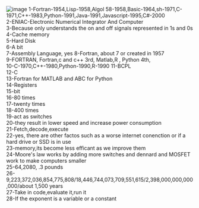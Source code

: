 ![image](https://github.com/MavDouglas48/IDS2024S/assets/157654744/4ba46f68-60a2-4773-9498-f68704df0e35)
1-Fortran-1954,Lisp-1958,Algol 58-1958,Basic-1964,sh-1971,C-1971,C++-1983,Python-1991,Java-1991,Javascript-1995,C#-2000  
2-ENIAC-Electronic Numerical Integrator And Computer  
3-Because only understands the on and off signals represented in 1s and 0s  
4-Cache memory  
5-Hard Disk  
6-A bit  
7-Assembly Language, yes
8-Fortran, about 7 or created in 1957  
9-FORTRAN, Fortran,c and c++ 3rd, Matlab,R , Python 4th,  
10-C-1970,C++-1980,Python-1990,R-1990
11-BCPL  
12-C  
13-Fortran for MATLAB and ABC for Python  
14-Registers  
15-bit   
16-80 times  
17-twenty times  
18-400 times    
19-act as switches  
20-they result in lower speed and increase power consumption  
21-Fetch,decode,execute  
22-yes, there are other factos such as a worse internet conenction or if a hard drive or SSD is in use  
23-memory,its become less efficant as we improve them  
24-Moore's law works by adding more switches and dennard and MOSFET work to make computers smaller  
25-64,2080, .3 pounds  
26-9,223,372,036,854,775,808/18,446,744,073,709,551,615/2,398,000,000,000,000/about 1,500 years  
27-Take in code,evaluate it,run it  
28-If the exponent is a variable or a constant  
